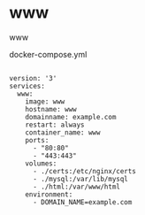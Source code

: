 # www
www

docker-compose.yml
<pre><code>
version: '3'
services:
  www:
    image: www
    hostname: www
    domainname: example.com
    restart: always
    container_name: www
    ports:
      - "80:80"
      - "443:443"
    volumes:
      - ./certs:/etc/nginx/certs
      - ./mysql:/var/lib/mysql
      - ./html:/var/www/html
    environment:
      - DOMAIN_NAME=example.com
</code><pre>
